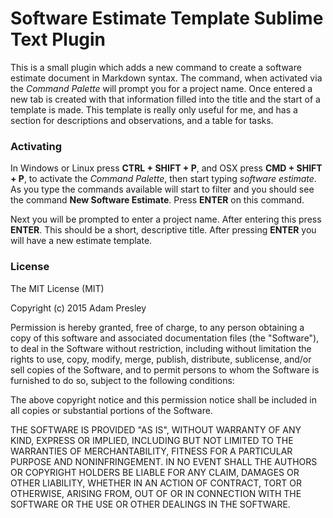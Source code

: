 # Software Estimate Template Sublime Text Plugin

This is a small plugin which adds a new command to create a software estimate document in Markdown syntax. The command, when activated via the *Command Palette* will prompt you for a project name. Once entered a new tab is created with that information filled into the title and the start of a template is made. This template is really only useful for me, and has a section for descriptions and observations, and a table for tasks.

### Activating

In Windows or Linux press **CTRL + SHIFT + P**, and OSX press **CMD + SHIFT + P**, to activate the *Command Palette*, then start typing *software estimate*. As you type the commands available will start to filter and you should see the command **New Software Estimate**. Press **ENTER** on this command.

Next you will be prompted to enter a project name. After entering this press **ENTER**. This should be a short, descriptive title. After pressing **ENTER** you will have a new estimate template.

### License
The MIT License (MIT)

Copyright (c) 2015 Adam Presley

Permission is hereby granted, free of charge, to any person obtaining a copy
of this software and associated documentation files (the "Software"), to deal
in the Software without restriction, including without limitation the rights
to use, copy, modify, merge, publish, distribute, sublicense, and/or sell
copies of the Software, and to permit persons to whom the Software is
furnished to do so, subject to the following conditions:

The above copyright notice and this permission notice shall be included in all
copies or substantial portions of the Software.

THE SOFTWARE IS PROVIDED "AS IS", WITHOUT WARRANTY OF ANY KIND, EXPRESS OR
IMPLIED, INCLUDING BUT NOT LIMITED TO THE WARRANTIES OF MERCHANTABILITY,
FITNESS FOR A PARTICULAR PURPOSE AND NONINFRINGEMENT. IN NO EVENT SHALL THE
AUTHORS OR COPYRIGHT HOLDERS BE LIABLE FOR ANY CLAIM, DAMAGES OR OTHER
LIABILITY, WHETHER IN AN ACTION OF CONTRACT, TORT OR OTHERWISE, ARISING FROM,
OUT OF OR IN CONNECTION WITH THE SOFTWARE OR THE USE OR OTHER DEALINGS IN THE
SOFTWARE.

